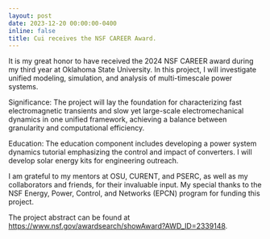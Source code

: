 ```yaml
---
layout: post
date: 2023-12-20 00:00:00-0400
inline: false
title: Cui receives the NSF CAREER Award.
---
```


It is my great honor to have received the 2024 NSF CAREER award during my third
year at Oklahoma State University. In this project, I will investigate unified
modeling, simulation, and analysis of multi-timescale power systems.

Significance: The project will lay the foundation for characterizing fast
electromagnetic transients and slow yet large-scale electromechanical dynamics
in one unified framework, achieving a balance between granularity and
computational efficiency.

Education: The education component includes developing a power system dynamics
tutorial emphasizing the control and impact of converters. I will develop solar
energy kits for engineering outreach.

I am grateful to my mentors at OSU, CURENT, and PSERC, as well as my
collaborators and friends, for their invaluable input. My special thanks to the
NSF Energy, Power, Control, and Networks (EPCN) program for funding this
project.

The project abstract can be found at
https://www.nsf.gov/awardsearch/showAward?AWD_ID=2339148.
